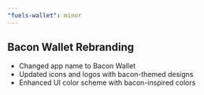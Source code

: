 ```yaml
---
"fuels-wallet": minor
---
```


## Bacon Wallet Rebranding

- Changed app name to Bacon Wallet
- Updated icons and logos with bacon-themed designs
- Enhanced UI color scheme with bacon-inspired colors
